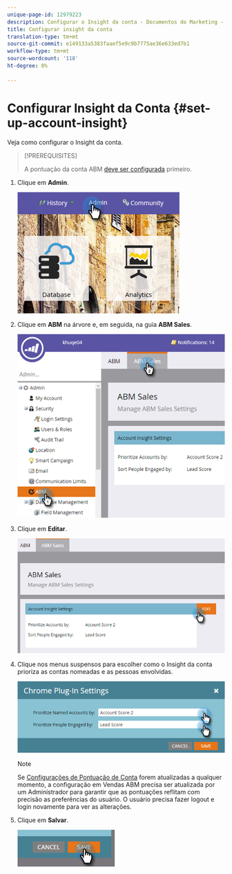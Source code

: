 ```yaml
---
unique-page-id: 12979223
description: Configurar o Insight da conta - Documentos do Marketing - Documentação do produto
title: Configurar insight da conta
translation-type: tm+mt
source-git-commit: e149133a5383faaef5e9c9b7775ae36e633ed7b1
workflow-type: tm+mt
source-wordcount: '118'
ht-degree: 0%

---
```



# Configurar Insight da Conta {#set-up-account-insight}

Veja como configurar o Insight da conta.

>[!PREREQUISITES]
>
>A pontuação da conta ABM [deve ser configurada](http://docs.marketo.com/display/DOCS/Account+Score) primeiro.

1. Clique em **Admin**.

   ![](assets/admin-1.png)

1. Clique em **ABM** na árvore e, em seguida, na guia **ABM Sales**.

   ![](assets/two-5.png)

1. Clique em **Editar**.

   ![](assets/three-4.png)

1. Clique nos menus suspensos para escolher como o Insight da conta prioriza as contas nomeadas e as pessoas envolvidas.

   ![](assets/four-4.png)

   >[!NOTE]
   >
   >Se [Configurações de Pontuação de Conta](http://docs.marketo.com/display/DOCS/Account+Score) forem atualizadas a qualquer momento, a configuração em Vendas ABM precisa ser atualizada por um Administrador para garantir que as pontuações reflitam com precisão as preferências do usuário. O usuário precisa fazer logout e login novamente para ver as alterações.

1. Clique em **Salvar**.

   ![](assets/five-4.png)

